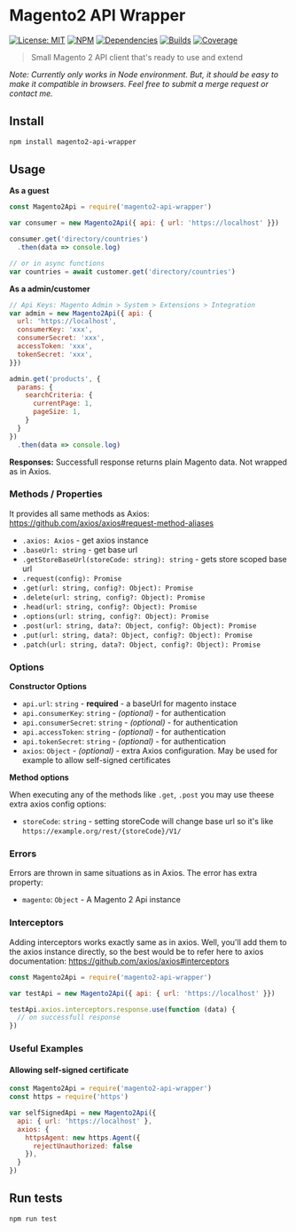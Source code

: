 

# Magento2 API Wrapper

[![License: MIT](https://img.shields.io/npm/l/magento2-api-wrapper)](LICENSE)
[![NPM](https://img.shields.io/npm/v/magento2-api-wrapper)](https://www.npmjs.com/package/magento2-api-wrapper)
[![Dependencies](https://img.shields.io/librariesio/release/npm/magento2-api-wrapper)](#)
[![Builds](https://gitlab.com/lumnn/magento2-api-wrapper/badges/master/pipeline.svg)](#)
[![Coverage](https://gitlab.com/lumnn/magento2-api-wrapper/badges/master/coverage.svg)](#)

> Small Magento 2 API client that's ready to use and extend

_Note: Currently only works in Node environment. But, it should be easy to make it
compatible in browsers. Feel free to submit a merge request or contact me._

## Install

```sh
npm install magento2-api-wrapper
```

## Usage

**As a guest**

```js
const Magento2Api = require('magento2-api-wrapper')

var consumer = new Magento2Api({ api: { url: 'https://localhost' }})

consumer.get('directory/countries')
  .then(data => console.log)

// or in async functions
var countries = await customer.get('directory/countries')
```

**As a admin/customer**

```js
// Api Keys: Magento Admin > System > Extensions > Integration
var admin = new Magento2Api({ api: {
  url: 'https://localhost',
  consumerKey: 'xxx',
  consumerSecret: 'xxx',
  accessToken: 'xxx',
  tokenSecret: 'xxx',
}})

admin.get('products', {
  params: {
    searchCriteria: {
      currentPage: 1,
      pageSize: 1,
    }
  }
})
  .then(data => console.log)
```

**Responses:** Successfull response returns plain Magento data. Not wrapped as in Axios.

### Methods / Properties

It provides all same methods as Axios: https://github.com/axios/axios#request-method-aliases

- `.axios: Axios` - get axios instance
- `.baseUrl: string` - get base url
- `.getStoreBaseUrl(storeCode: string): string` - gets store scoped base url
- `.request(config): Promise`
- `.get(url: string, config?: Object): Promise`
- `.delete(url: string, config?: Object): Promise`
- `.head(url: string, config?: Object): Promise`
- `.options(url: string, config?: Object): Promise`
- `.post(url: string, data?: Object, config?: Object): Promise`
- `.put(url: string, data?: Object, config?: Object): Promise`
- `.patch(url: string, data?: Object, config?: Object): Promise`

### Options

**Constructor Options**

- `api.url`: `string` - **required** - a baseUrl for magento instace
- `api.consumerKey`: `string` - _(optional)_ - for authentication
- `api.consumerSecret`: `string` - _(optional)_ - for authentication
- `api.accessToken`: `string` - _(optional)_ - for authentication
- `api.tokenSecret`: `string` - _(optional)_ - for authentication
- `axios`: `Object` - _(optional)_ - extra Axios configuration. May be used for example to
allow self-signed certificates

**Method options**

When executing any of the methods like `.get`, `.post` you may use theese extra
axios config options:

- `storeCode`: `string` - setting storeCode will change base url so it's like
`https://example.org/rest/{storeCode}/V1/`

### Errors

Errors are thrown in same situations as in Axios. The error has extra property:

- `magento`: `Object` - A Magento 2 Api instance

### Interceptors

Adding interceptors works exactly same as in axios. Well, you'll add them to the
axios instance directly, so the best would be to refer here to axios documentation: https://github.com/axios/axios#interceptors

```js
const Magento2Api = require('magento2-api-wrapper')

var testApi = new Magento2Api({ api: { url: 'https://localhost' }})

testApi.axios.interceptors.response.use(function (data) {
  // on successfull response
})
```

### Useful Examples

#### Allowing self-signed certificate

```js
const Magento2Api = require('magento2-api-wrapper')
const https = require('https')

var selfSignedApi = new Magento2Api({
  api: { url: 'https://localhost' },
  axios: {
    httpsAgent: new https.Agent({
      rejectUnauthorized: false
    }),
  }
})
```

## Run tests

```sh
npm run test
```
